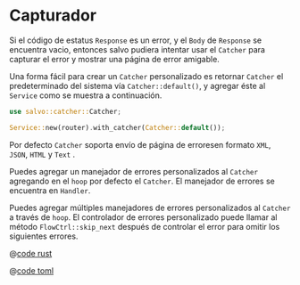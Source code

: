 # Capturador

Si el código de estatus `Response` es un error, y el `Body` de `Response` se encuentra vacio, entonces salvo pudiera intentar usar el `Catcher` para capturar el error y mostrar una página de error amigable.

Una forma fácil para crear un `Catcher` personalizado es retornar `Catcher` el predeterminado del sistema vía `Catcher::default()`, y agregar éste al  `Service` como se muestra a continuación.

```rust
use salvo::catcher::Catcher;

Service::new(router).with_catcher(Catcher::default());
```

Por defecto `Catcher` soporta envío de página de erroresen formato `XML`, `JSON`, `HTML` y `Text` .

Puedes agregar un manejador de errores personalizados al `Catcher` agregando en el `hoop` por defecto el `Catcher`. El manejador de errores se encuentra en `Handler`.

Puedes agregar múltiples manejadores de errores personalizados al `Catcher` a través de `hoop`. El controlador de errores personalizado puede llamar al método `FlowCtrl::skip_next` después de controlar el error para omitir los siguientes errores.

<CodeGroup>
  <CodeGroupItem title="main.rs" active>

@[code rust](../../../../codes/custom-error-page/src/main.rs)

  </CodeGroupItem>
  <CodeGroupItem title="Cargo.toml">

@[code toml](../../../../codes/custom-error-page/Cargo.toml)

  </CodeGroupItem>
</CodeGroup>
